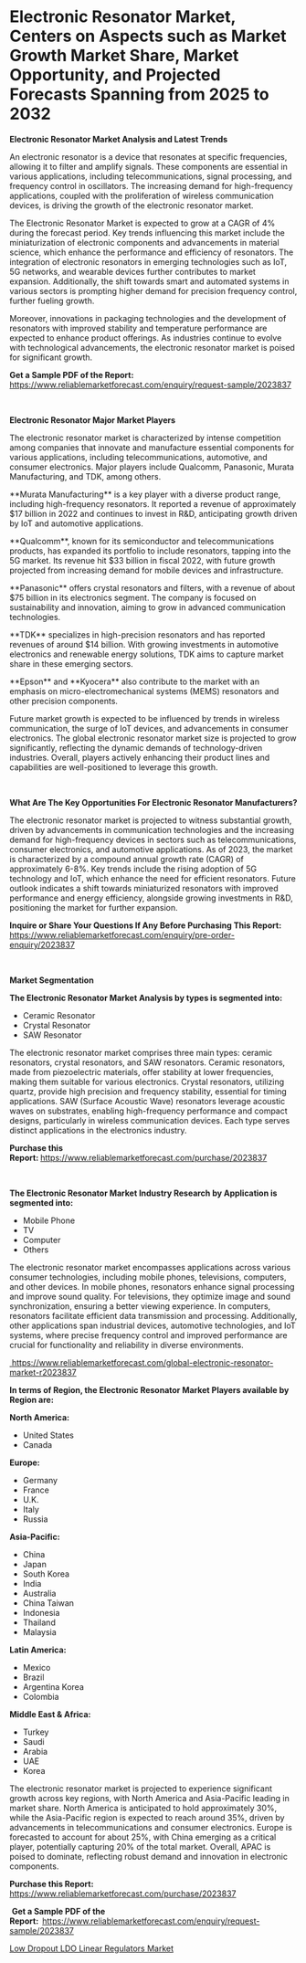 <p><h1>Electronic Resonator Market, Centers on Aspects such as Market Growth Market Share, Market Opportunity, and Projected Forecasts Spanning from 2025 to 2032</h1></p><p><strong>Electronic Resonator Market Analysis and Latest Trends</strong></p>
<p><p>An electronic resonator is a device that resonates at specific frequencies, allowing it to filter and amplify signals. These components are essential in various applications, including telecommunications, signal processing, and frequency control in oscillators. The increasing demand for high-frequency applications, coupled with the proliferation of wireless communication devices, is driving the growth of the electronic resonator market.</p><p>The Electronic Resonator Market is expected to grow at a CAGR of 4% during the forecast period. Key trends influencing this market include the miniaturization of electronic components and advancements in material science, which enhance the performance and efficiency of resonators. The integration of electronic resonators in emerging technologies such as IoT, 5G networks, and wearable devices further contributes to market expansion. Additionally, the shift towards smart and automated systems in various sectors is prompting higher demand for precision frequency control, further fueling growth.</p><p>Moreover, innovations in packaging technologies and the development of resonators with improved stability and temperature performance are expected to enhance product offerings. As industries continue to evolve with technological advancements, the electronic resonator market is poised for significant growth.</p></p>
<p><strong>Get a Sample PDF of the Report:&nbsp;</strong> <a href="https://www.reliablemarketforecast.com/enquiry/request-sample/2023837?utm_campaign=2456&utm_medium=2&utm_source=Github&utm_content=ia&utm_term=29032025&utm_id=electronic-resonator">https://www.reliablemarketforecast.com/enquiry/request-sample/2023837</a></p>
<p>&nbsp;</p>
<p><strong>Electronic Resonator Major Market Players</strong></p>
<p><p>The electronic resonator market is characterized by intense competition among companies that innovate and manufacture essential components for various applications, including telecommunications, automotive, and consumer electronics. Major players include Qualcomm, Panasonic, Murata Manufacturing, and TDK, among others.</p><p>**Murata Manufacturing** is a key player with a diverse product range, including high-frequency resonators. It reported a revenue of approximately $17 billion in 2022 and continues to invest in R&D, anticipating growth driven by IoT and automotive applications.</p><p>**Qualcomm**, known for its semiconductor and telecommunications products, has expanded its portfolio to include resonators, tapping into the 5G market. Its revenue hit $33 billion in fiscal 2022, with future growth projected from increasing demand for mobile devices and infrastructure.</p><p>**Panasonic** offers crystal resonators and filters, with a revenue of about $75 billion in its electronics segment. The company is focused on sustainability and innovation, aiming to grow in advanced communication technologies.</p><p>**TDK** specializes in high-precision resonators and has reported revenues of around $14 billion. With growing investments in automotive electronics and renewable energy solutions, TDK aims to capture market share in these emerging sectors.</p><p>**Epson** and **Kyocera** also contribute to the market with an emphasis on micro-electromechanical systems (MEMS) resonators and other precision components. </p><p>Future market growth is expected to be influenced by trends in wireless communication, the surge of IoT devices, and advancements in consumer electronics. The global electronic resonator market size is projected to grow significantly, reflecting the dynamic demands of technology-driven industries. Overall, players actively enhancing their product lines and capabilities are well-positioned to leverage this growth.</p></p>
<p>&nbsp;</p>
<p><strong>What Are The Key Opportunities For Electronic Resonator Manufacturers?</strong></p>
<p><p>The electronic resonator market is projected to witness substantial growth, driven by advancements in communication technologies and the increasing demand for high-frequency devices in sectors such as telecommunications, consumer electronics, and automotive applications. As of 2023, the market is characterized by a compound annual growth rate (CAGR) of approximately 6-8%. Key trends include the rising adoption of 5G technology and IoT, which enhance the need for efficient resonators. Future outlook indicates a shift towards miniaturized resonators with improved performance and energy efficiency, alongside growing investments in R&D, positioning the market for further expansion.</p></p>
<p><strong>Inquire or Share Your Questions If Any Before Purchasing This Report:</strong> <a href="https://www.reliablemarketforecast.com/enquiry/pre-order-enquiry/2023837?utm_campaign=2456&utm_medium=2&utm_source=Github&utm_content=ia&utm_term=29032025&utm_id=electronic-resonator">https://www.reliablemarketforecast.com/enquiry/pre-order-enquiry/2023837</a></p>
<p>&nbsp;</p>
<p><strong>Market Segmentation</strong></p>
<p><strong>The Electronic Resonator Market Analysis by types is segmented into:</strong></p>
<p><ul><li>Ceramic Resonator</li><li>Crystal Resonator</li><li>SAW Resonator</li></ul></p>
<p><p>The electronic resonator market comprises three main types: ceramic resonators, crystal resonators, and SAW resonators. Ceramic resonators, made from piezoelectric materials, offer stability at lower frequencies, making them suitable for various electronics. Crystal resonators, utilizing quartz, provide high precision and frequency stability, essential for timing applications. SAW (Surface Acoustic Wave) resonators leverage acoustic waves on substrates, enabling high-frequency performance and compact designs, particularly in wireless communication devices. Each type serves distinct applications in the electronics industry.</p></p>
<p><strong>Purchase this Report:&nbsp;</strong><a href="https://www.reliablemarketforecast.com/purchase/2023837?utm_campaign=2456&utm_medium=2&utm_source=Github&utm_content=ia&utm_term=29032025&utm_id=electronic-resonator">https://www.reliablemarketforecast.com/purchase/2023837</a></p>
<p>&nbsp;</p>
<p><strong>The Electronic Resonator Market Industry Research by Application is segmented into:</strong></p>
<p><ul><li>Mobile Phone</li><li>TV</li><li>Computer</li><li>Others</li></ul></p>
<p><p>The electronic resonator market encompasses applications across various consumer technologies, including mobile phones, televisions, computers, and other devices. In mobile phones, resonators enhance signal processing and improve sound quality. For televisions, they optimize image and sound synchronization, ensuring a better viewing experience. In computers, resonators facilitate efficient data transmission and processing. Additionally, other applications span industrial devices, automotive technologies, and IoT systems, where precise frequency control and improved performance are crucial for functionality and reliability in diverse environments.</p></p>
<p><a href="https://www.reliablemarketforecast.com/global-electronic-resonator-market-r2023837?utm_campaign=2456&utm_medium=2&utm_source=Github&utm_content=ia&utm_term=29032025&utm_id=electronic-resonator">&nbsp;https://www.reliablemarketforecast.com/global-electronic-resonator-market-r2023837</a></p>
<p><strong>In terms of Region, the Electronic Resonator Market Players available by Region are:</strong></p>
<p>
    <p> <strong> North America: </strong>
        <ul>
            <li>United States</li>
            <li>Canada</li>
        </ul>
        </p> 
    <p> <strong> Europe: </strong>
        <ul>
            <li>Germany</li>
            <li>France</li>
            <li>U.K.</li>
            <li>Italy</li>
            <li>Russia</li>
        </ul>
        </p> 
    <p> <strong> Asia-Pacific: </strong>
        <ul>
            <li>China</li>
            <li>Japan</li>
            <li>South Korea</li>
            <li>India</li>
            <li>Australia</li>
            <li>China Taiwan</li>
            <li>Indonesia</li>
            <li>Thailand</li>
            <li>Malaysia</li>
        </ul>
        </p> 
    <p> <strong> Latin America: </strong>
        <ul>
            <li>Mexico</li>
            <li>Brazil</li>
            <li>Argentina Korea</li>
            <li>Colombia</li>
        </ul>
        </p> 
    <p> <strong> Middle East & Africa: </strong>
        <ul>
            <li>Turkey</li>
            <li>Saudi</li>
            <li>Arabia</li>
            <li>UAE</li>
            <li>Korea</li>
        </ul>
    </p>
    </p>
<p><p>The electronic resonator market is projected to experience significant growth across key regions, with North America and Asia-Pacific leading in market share. North America is anticipated to hold approximately 30%, while the Asia-Pacific region is expected to reach around 35%, driven by advancements in telecommunications and consumer electronics. Europe is forecasted to account for about 25%, with China emerging as a critical player, potentially capturing 20% of the total market. Overall, APAC is poised to dominate, reflecting robust demand and innovation in electronic components.</p></p>
<p><strong>Purchase this Report: </strong><a href="https://www.reliablemarketforecast.com/purchase/2023837?utm_campaign=2456&utm_medium=2&utm_source=Github&utm_content=ia&utm_term=29032025&utm_id=electronic-resonator">https://www.reliablemarketforecast.com/purchase/2023837</a></p>
<p>&nbsp;<strong>Get a Sample PDF of the Report:&nbsp;&nbsp;</strong><a href="https://www.reliablemarketforecast.com/enquiry/request-sample/2023837?utm_campaign=2456&utm_medium=2&utm_source=Github&utm_content=ia&utm_term=29032025&utm_id=electronic-resonator">https://www.reliablemarketforecast.com/enquiry/request-sample/2023837</a></p>
<p><strong></strong></p>
<p><p><a href="https://github.com/oslieselotte2192/Market-Research-Report-List-1/blob/main/low-dropout-ldo-linear-regulators-market.md?utm_campaign=2456&utm_medium=2&utm_source=Github&utm_content=ia&utm_term=29032025&utm_id=electronic-resonator">Low Dropout LDO Linear Regulators Market</a></p></p>